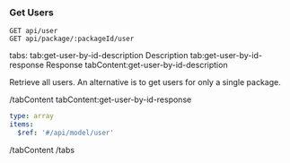 ### Get Users

```text
GET api/user
GET api/package/:packageId/user
```

tabs:
tab:get-user-by-id-description Description
tab:get-user-by-id-response Response
tabContent:get-user-by-id-description

Retrieve all users.  An alternative is to get users for only a single package.

/tabContent
tabContent:get-user-by-id-response

```yaml
type: array
items:
  $ref: '#/api/model/user'
```

/tabContent
/tabs